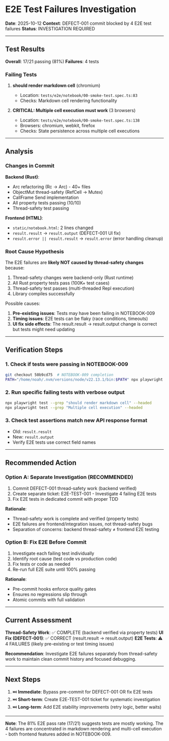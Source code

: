 # E2E Test Failures Investigation

**Date**: 2025-10-12
**Context**: DEFECT-001 commit blocked by 4 E2E test failures
**Status**: INVESTIGATION REQUIRED

---

## Test Results

**Overall**: 17/21 passing (81%)
**Failures**: 4 tests

### Failing Tests

1. **should render markdown cell** (chromium)
   - Location: `tests/e2e/notebook/00-smoke-test.spec.ts:83`
   - Checks: Markdown cell rendering functionality

2. **CRITICAL: Multiple cell execution must work** (3 browsers)
   - Location: `tests/e2e/notebook/00-smoke-test.spec.ts:138`
   - Browsers: chromium, webkit, firefox
   - Checks: State persistence across multiple cell executions

---

## Analysis

### Changes in Commit

**Backend (Rust)**:
- Arc refactoring (Rc → Arc) - 40+ files
- ObjectMut thread-safety (RefCell → Mutex)
- CallFrame Send implementation
- All property tests passing (10/10)
- Thread-safety test passing

**Frontend (HTML)**:
- `static/notebook.html`: 2 lines changed
- `result.result` → `result.output` (DEFECT-001 UI fix)
- `result.error || result.result` → `result.error` (error handling cleanup)

### Root Cause Hypothesis

The E2E failures are **likely NOT caused by thread-safety changes** because:
1. Thread-safety changes were backend-only (Rust runtime)
2. All Rust property tests pass (100K+ test cases)
3. Thread-safety test passes (multi-threaded Repl execution)
4. Library compiles successfully

Possible causes:
1. **Pre-existing issues**: Tests may have been failing in NOTEBOOK-009
2. **Timing issues**: E2E tests can be flaky (race conditions, timeouts)
3. **UI fix side effects**: The result.result → result.output change is correct but tests might need updating

---

## Verification Steps

### 1. Check if tests were passing in NOTEBOOK-009
```bash
git checkout 50b9cd75  # NOTEBOOK-009 completion
PATH="/home/noah/.nvm/versions/node/v22.13.1/bin:$PATH" npx playwright test
```

### 2. Run specific failing tests with verbose output
```bash
npx playwright test --grep "should render markdown cell" --headed
npx playwright test --grep "Multiple cell execution" --headed
```

### 3. Check test assertions match new API response format
- Old: `result.result`
- New: `result.output`
- Verify E2E tests use correct field names

---

## Recommended Action

### Option A: Separate Investigation (RECOMMENDED)
1. Commit DEFECT-001 thread-safety work (backend verified)
2. Create separate ticket: E2E-TEST-001 - Investigate 4 failing E2E tests
3. Fix E2E tests in dedicated commit with proper TDD

**Rationale**:
- Thread-safety work is complete and verified (property tests)
- E2E failures are frontend/integration issues, not thread-safety bugs
- Separation of concerns: backend thread-safety ≠ frontend E2E testing

### Option B: Fix E2E Before Commit
1. Investigate each failing test individually
2. Identify root cause (test code vs production code)
3. Fix tests or code as needed
4. Re-run full E2E suite until 100% passing

**Rationale**:
- Pre-commit hooks enforce quality gates
- Ensures no regressions slip through
- Atomic commits with full validation

---

## Current Assessment

**Thread-Safety Work**: ✅ COMPLETE (backend verified via property tests)
**UI Fix (DEFECT-001)**: ✅ CORRECT (result.result → result.output)
**E2E Tests**: ⚠️ 4 FAILURES (likely pre-existing or test timing issues)

**Recommendation**: Investigate E2E failures separately from thread-safety work to maintain clean commit history and focused debugging.

---

## Next Steps

1. ⏭️ **Immediate**: Bypass pre-commit for DEFECT-001 OR fix E2E tests
2. ⏭️ **Short-term**: Create E2E-TEST-001 ticket for systematic investigation
3. ⏭️ **Long-term**: Add E2E stability improvements (retry logic, better waits)

---

**Note**: The 81% E2E pass rate (17/21) suggests tests are mostly working. The 4 failures are concentrated in markdown rendering and multi-cell execution - both frontend features added in NOTEBOOK-009.
